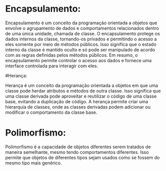 # Encapsulamento: 

Encapsulamento é um conceito da programação orientada a objetos que envolve o agrupamento de dados e comportamentos relacionados dentro de uma única unidade, chamada de classe. 
O encapsulamento protege os dados internos da classe, tornando-os privados e permitindo o acesso a eles somente por meio de métodos públicos. 
Isso significa que o estado interno da classe é mantido oculto e só pode ser manipulado de acordo com as regras definidas pelos métodos públicos. 
Em resumo, o encapsulamento permite controlar o acesso aos dados e fornece uma interface controlada para interagir com eles.

#Herança:

Herança é um conceito da programação orientada a objetos em que uma classe pode herdar atributos e métodos de outra classe. 
Isso significa que uma classe derivada pode aproveitar e reutilizar 
o código de uma classe base, evitando a duplicação de código. A herança permite criar uma hierarquia de classes, 
onde as classes derivadas podem adicionar ou modificar o comportamento da classe base.

# Polimorfismo:

Polimorfismo é a capacidade de objetos diferentes serem tratados de maneira semelhante, 
mesmo tendo comportamentos diferentes. 
Isso permite que objetos de diferentes tipos sejam usados 
como se fossem do mesmo tipo mais genérico.
